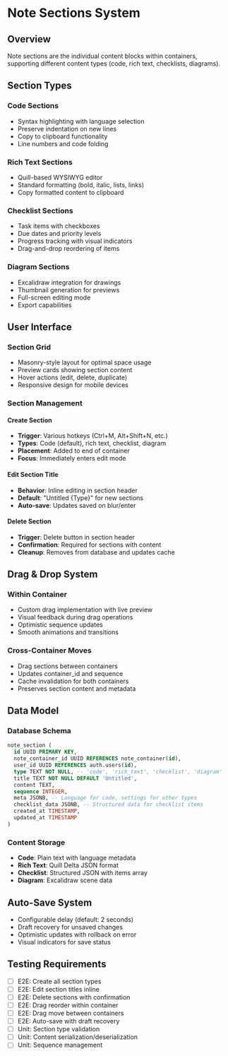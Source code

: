 # Note Sections System

## Overview
Note sections are the individual content blocks within containers, supporting different content types (code, rich text, checklists, diagrams).

## Section Types

### Code Sections
- Syntax highlighting with language selection
- Preserve indentation on new lines
- Copy to clipboard functionality
- Line numbers and code folding

### Rich Text Sections  
- Quill-based WYSIWYG editor
- Standard formatting (bold, italic, lists, links)
- Copy formatted content to clipboard

### Checklist Sections
- Task items with checkboxes
- Due dates and priority levels
- Progress tracking with visual indicators
- Drag-and-drop reordering of items

### Diagram Sections
- Excalidraw integration for drawings
- Thumbnail generation for previews
- Full-screen editing mode
- Export capabilities

## User Interface

### Section Grid
- Masonry-style layout for optimal space usage
- Preview cards showing section content
- Hover actions (edit, delete, duplicate)
- Responsive design for mobile devices

### Section Management

#### Create Section
- **Trigger**: Various hotkeys (Ctrl+M, Alt+Shift+N, etc.)
- **Types**: Code (default), rich text, checklist, diagram
- **Placement**: Added to end of container
- **Focus**: Immediately enters edit mode

#### Edit Section Title
- **Behavior**: Inline editing in section header
- **Default**: "Untitled {Type}" for new sections
- **Auto-save**: Updates saved on blur/enter

#### Delete Section
- **Trigger**: Delete button in section header
- **Confirmation**: Required for sections with content
- **Cleanup**: Removes from database and updates cache

## Drag & Drop System

### Within Container
- Custom drag implementation with live preview
- Visual feedback during drag operations
- Optimistic sequence updates
- Smooth animations and transitions

### Cross-Container Moves
- Drag sections between containers
- Updates container_id and sequence
- Cache invalidation for both containers
- Preserves section content and metadata

## Data Model

### Database Schema
```sql
note_section (
  id UUID PRIMARY KEY,
  note_container_id UUID REFERENCES note_container(id),
  user_id UUID REFERENCES auth.users(id),
  type TEXT NOT NULL, -- 'code', 'rich_text', 'checklist', 'diagram'
  title TEXT NOT NULL DEFAULT 'Untitled',
  content TEXT,
  sequence INTEGER,
  meta JSONB, -- Language for code, settings for other types
  checklist_data JSONB, -- Structured data for checklist items
  created_at TIMESTAMP,
  updated_at TIMESTAMP
)
```

### Content Storage
- **Code**: Plain text with language metadata
- **Rich Text**: Quill Delta JSON format  
- **Checklist**: Structured JSON with items array
- **Diagram**: Excalidraw scene data

## Auto-Save System
- Configurable delay (default: 2 seconds)
- Draft recovery for unsaved changes
- Optimistic updates with rollback on error
- Visual indicators for save status

## Testing Requirements
- [ ] E2E: Create all section types
- [ ] E2E: Edit section titles inline  
- [ ] E2E: Delete sections with confirmation
- [ ] E2E: Drag reorder within container
- [ ] E2E: Drag move between containers
- [ ] E2E: Auto-save with draft recovery
- [ ] Unit: Section type validation
- [ ] Unit: Content serialization/deserialization
- [ ] Unit: Sequence management
